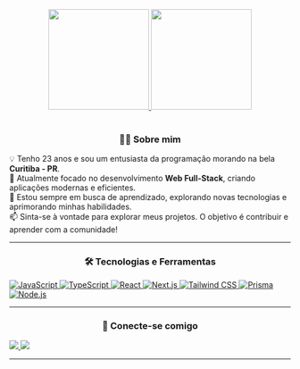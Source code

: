 <div align="center">
  <a href="https://github.com/lucasmarques594">
  <img height="180em" src="https://github-readme-stats.vercel.app/api?username=lucasmarques594&show_icons=true&theme=dracula&include_all_commits=true&count_private=true"/>
  <img height="180em" src="https://github-readme-stats.vercel.app/api/top-langs/?username=lucasmarques594&layout=compact&langs_count=7&theme=dracula"/>
  </a>
</div>

<div align="center"> 

<br>

### 👨‍💻 Sobre mim

<p align="left">
  💡 Tenho 23 anos e sou um entusiasta da programação morando na bela <strong>Curitiba - PR</strong>.<br>
  🚀 Atualmente focado no desenvolvimento <strong>Web Full-Stack</strong>, criando aplicações modernas e eficientes.<br>
  🌱 Estou sempre em busca de aprendizado, explorando novas tecnologias e aprimorando minhas habilidades.<br>
  📫 Sinta-se à vontade para explorar meus projetos. O objetivo é contribuir e aprender com a comunidade!
</p>

---

### 🛠️ Tecnologias e Ferramentas

<p align="left">
  <a href="https://developer.mozilla.org/en-US/docs/Web/JavaScript" target="_blank" rel="noreferrer">
    <img src="https://img.shields.io/badge/JavaScript-F7DF1E?style=for-the-badge&logo=javascript&logoColor=black" alt="JavaScript">
  </a>
  <a href="https://www.typescriptlang.org/" target="_blank" rel="noreferrer">
    <img src="https://img.shields.io/badge/TypeScript-3178C6?style=for-the-badge&logo=typescript&logoColor=white" alt="TypeScript">
  </a>
  <a href="https://reactjs.org/" target="_blank" rel="noreferrer">
    <img src="https://img.shields.io/badge/React-20232A?style=for-the-badge&logo=react&logoColor=61DAFB" alt="React">
  </a>
  <a href="https://nextjs.org/" target="_blank" rel="noreferrer">
    <img src="https://img.shields.io/badge/Next.js-000000?style=for-the-badge&logo=nextdotjs&logoColor=white" alt="Next.js">
  </a>
  <a href="https://tailwindcss.com/" target="_blank" rel="noreferrer">
    <img src="https://img.shields.io/badge/Tailwind_CSS-38B2AC?style=for-the-badge&logo=tailwind-css&logoColor=white" alt="Tailwind CSS">
  </a>
  <a href="https://www.prisma.io/" target="_blank" rel="noreferrer">
    <img src="https://img.shields.io/badge/Prisma-2D3748?style=for-the-badge&logo=prisma&logoColor=white" alt="Prisma">
  </a>
  <a href="https://nodejs.org" target="_blank" rel="noreferrer">
    <img src="https://img.shields.io/badge/Node.js-339933?style=for-the-badge&logo=nodedotjs&logoColor=white" alt="Node.js">
  </a>
</p>

---

### 🔗 Conecte-se comigo

<p align="left">
  <a href="https://linkedin.com/in/lucasmarques594" target="_blank">
    <img src="https://img.shields.io/badge/-LinkedIn-%230077B5?style=for-the-badge&logo=linkedin&logoColor=white" target="_blank">
  </a>
  <a href="mailto:lucasmarques594@gmail.com">
    <img src="https://img.shields.io/badge/-Gmail-%23333?style=for-the-badge&logo=gmail&logoColor=white" target="_blank">
  </a>
</p>

---

